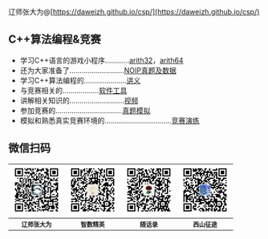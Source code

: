 <script type="text/javascript" src="http://tajs.qq.com/stats?sId=66482615" charset="UTF-8"></script>
辽师张大为@[https://daweizh.github.io/csp/](https://daweizh.github.io/csp/)

## C++算法编程&竞赛

- 学习C++语言的游戏小程序............<a href='game/arith32.rar' target='_blank'>arith32</a>，<a href='game/arith64.rar' target='_blank'>arith64</a>
- 还为大家准备了...........................<a href='race/' target='_blank'>NOIP真题及数据</a>
- 学习C++算法编程的.....................<a href='handout/' target='_blank'>讲义</a>
- 与竞赛相关的..................<a href='tool/' target='_blank'>软件工具</a>
- 讲解相关知识的...........................<a href='video/' target='_blank'>视频</a>
- 参加竞赛的.................................<a href='simu/' target='_blank'>真题模拟</a>
- 模拟和熟悉真实竞赛环境的.................................<a href='simu/' target='_blank'>竞赛演练</a>

## 微信扫码

<table style="font-size:12px;"><tr>
    <td><img src="handout/lesson00/images/zdw.jpg" width="100"></td>
    <td><img src="handout/lesson00/images/idea.jpg" width="100"></td>
    <td><img src="handout/lesson00/images/shl.jpg" width="100"></td>
    <td><img src="handout/lesson00/images/xszt.jpg" width="100"></td>
</tr><tr><th>辽师张大为</th><th>智数精英</th><th>随话录</th><th>西山征途</th></tr>
</table>




